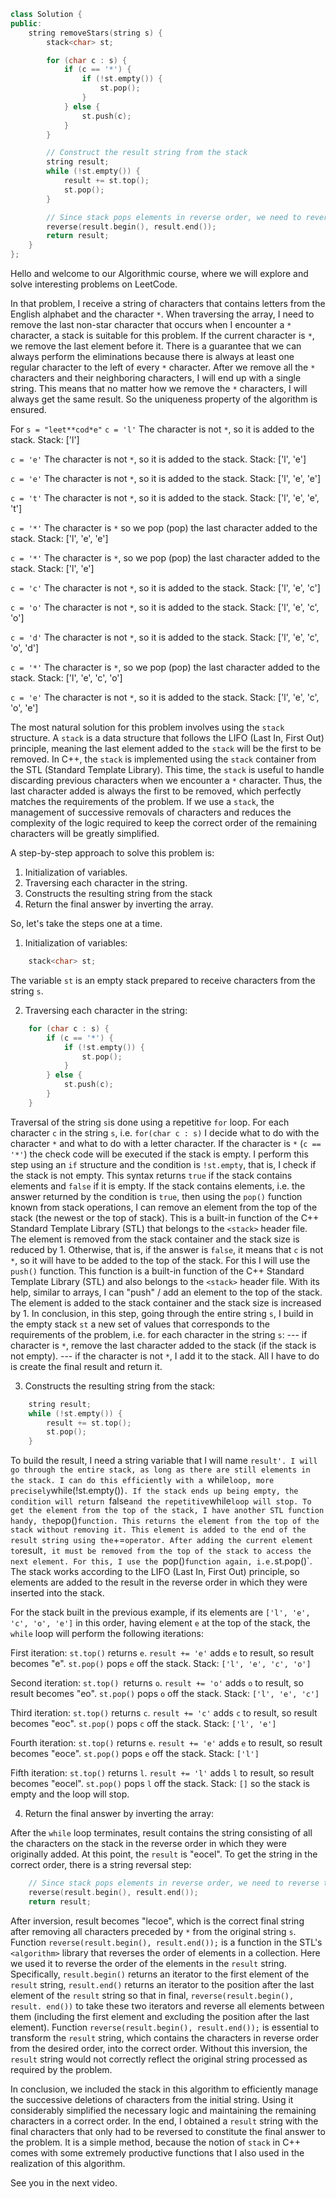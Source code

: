 ```cpp
class Solution {
public:
    string removeStars(string s) {
        stack<char> st;

        for (char c : s) {
            if (c == '*') {
                if (!st.empty()) {
                    st.pop();
                }
            } else {
                st.push(c);
            }
        }

        // Construct the result string from the stack
        string result;
        while (!st.empty()) {
            result += st.top();
            st.pop();
        }

        // Since stack pops elements in reverse order, we need to reverse the result string
        reverse(result.begin(), result.end());
        return result;
    }
};
```

Hello and welcome to our Algorithmic course, where we will explore and solve interesting problems on LeetCode.

In that problem, I receive a string of characters that contains letters from the English alphabet and the character `*`.
When traversing the array, I need to remove the last non-star character that occurs when I encounter a `*` character, a stack is suitable for this problem.
If the current character is `*`, we remove the last element before it.
There is a guarantee that we can always perform the eliminations because there is always at least one regular character to the left of every `*` character.
After we remove all the `*` characters and their neighboring characters, I will end up with a single string. This means that no matter how we remove the `*` characters, I will always get the same result. So the uniqueness property of the algorithm is ensured.

For `s = "leet**cod*e"`
`c = 'l'`
The character is not `*`, so it is added to the stack.
Stack: ['l']

`c = 'e'`
The character is not `*`, so it is added to the stack.
Stack: ['l', 'e']

`c = 'e'`
The character is not `*`, so it is added to the stack.
Stack: ['l', 'e', ​​'e']

`c = 't'`
The character is not `*`, so it is added to the stack.
Stack: ['l', 'e', ​​'e', ​​'t']

`c = '*'`
The character is `*` so we pop (pop) the last character added to the stack.
Stack: ['l', 'e', ​​'e']

`c = '*'`
The character is `*`, so we pop (pop) the last character added to the stack.
Stack: ['l', 'e']

`c = 'c'`
The character is not `*`, so it is added to the stack.
Stack: ['l', 'e', ​​'c']

`c = 'o'`
The character is not `*`, so it is added to the stack.
Stack: ['l', 'e', ​​'c', 'o']

`c = 'd'`
The character is not `*`, so it is added to the stack.
Stack: ['l', 'e', ​​'c', 'o', 'd']

`c = '*'`
The character is `*`, so we pop (pop) the last character added to the stack.
Stack: ['l', 'e', ​​'c', 'o']

`c = 'e'`
The character is not `*`, so it is added to the stack.
Stack: ['l', 'e', ​​'c', 'o', 'e']

The most natural solution for this problem involves using the `stack` structure.
A `stack` is a data structure that follows the LIFO (Last In, First Out) principle, meaning the last element added to the `stack` will be the first to be removed. In C++, the `stack` is implemented using the `stack` container from the STL (Standard Template Library).
This time, the `stack` is useful to handle discarding previous characters when we encounter a `*` character. Thus, the last character added is always the first to be removed, which perfectly matches the requirements of the problem.
If we use a `stack`, the management of successive removals of characters and reduces the complexity of the logic required to keep the correct order of the remaining characters will be greatly simplified.

A step-by-step approach to solve this problem is:

1. Initialization of variables.
2. Traversing each character in the string.
3. Constructs the resulting string from the stack
4. Return the final answer by inverting the array.

So, let's take the steps one at a time.
1. Initialization of variables:

```cpp
    stack<char> st;
```
The variable `st` is an empty stack prepared to receive characters from the string `s`.

2. Traversing each character in the string:

```cpp
    for (char c : s) {
        if (c == '*') {
            if (!st.empty()) {
                st.pop();
            }
        } else {
            st.push(c);
        }
    }
```
Traversal of the string `s`is done using a repetitive `for` loop.
For each character `c` in the string `s`, i.e. `for(char c : s)` I decide what to do with the character `*` and what to do with a letter character.
If the character is `*` (`c == '*'`) the check code will be executed if the stack is empty.
I perform this step using an `if` structure and the condition is `!st.empty`, that is, I check if the stack is not empty. This syntax returns `true` if the stack contains elements and `false` if it is empty.
If the stack contains elements, i.e. the answer returned by the condition is `true`, then using the `pop()` function known from stack operations, I can remove an element from the top of the stack (the newest or the top of stack). This is a built-in function of the C++ Standard Template Library (STL) that belongs to the `<stack>` header file. The element is removed from the stack container and the stack size is reduced by 1.
Otherwise, that is, if the answer is `false`, it means that `c` is not `*`, so it will have to be added to the top of the stack. For this I will use the `push()` function. This function is a built-in function of the C++ Standard Template Library (STL) and also belongs to the `<stack>` header file. With its help, similar to arrays, I can "push" / add an element to the top of the stack. The element is added to the stack container and the stack size is increased by 1.
In conclusion, in this step, going through the entire string `s`, I build in the empty stack `st` a new set of values ​​that corresponds to the requirements of the problem, i.e. for each character in the string `s`:
--- if character is `*`, remove the last character added to the stack (if the stack is not empty).
--- if the character is not `*`, I add it to the stack.
All I have to do is create the final result and return it.

3. Constructs the resulting string from the stack:

```cpp
    string result;
    while (!st.empty()) {
        result += st.top();
        st.pop();
    }
```

To build the result, I need a string variable that I will name `result'.
I will go through the entire stack, as long as there are still elements in the stack. I can do this efficiently with a `while` loop, more precisely `while(!st.empty())`. If the stack ends up being empty, the condition will return `false` and the repetitive `while` loop will stop.
To get the element from the top of the stack, I have another STL function handy, the `pop()` function. This returns the element from the top of the stack without removing it. This element is added to the end of the result string using the `+=` operator.
After adding the current element to `result`, it must be removed from the top of the stack to access the next element. For this, I use the `pop()` function again, i.e. `st.pop()`.
The stack works according to the LIFO (Last In, First Out) principle, so elements are added to the result in the reverse order in which they were inserted into the stack.

For the stack built in the previous example, if its elements are `['l', 'e', 'c', 'o', 'e']` in this order, having element `e` at the top of the stack, the `while` loop will perform the following iterations:

First iteration:
`st.top()` returns `e`.
`result += 'e'` adds `e` to result, so result becomes "e".
`st.pop()` pops `e` off the stack.
Stack: `['l', 'e', ​​'c', 'o']`

Second iteration:
`st.top() `returns `o`.
`result += 'o'` adds `o` to result, so result becomes "eo".
`st.pop()` pops `o` off the stack.
Stack: `['l', 'e', ​​'c']`

Third iteration:
`st.top()` returns `c`.
`result += 'c'` adds `c` to result, so result becomes "eoc".
`st.pop()` pops `c` off the stack.
Stack: `['l', 'e']`

Fourth iteration:
`st.top()` returns `e`.
`result += 'e'` adds `e` to result, so result becomes "eoce".
`st.pop()` pops `e` off the stack.
Stack: `['l']`

Fifth iteration:
`st.top()` returns `l`.
`result += 'l'` adds `l` to result, so result becomes "eocel".
`st.pop()` pops `l` off the stack.
Stack: `[]` so the stack is empty and the loop will stop.

4. Return the final answer by inverting the array:

After the `while` loop terminates, result contains the string consisting of all the characters on the stack in the reverse order in which they were originally added. At this point, the `result` is "eocel". To get the string in the correct order, there is a string reversal step:

```cpp
    // Since stack pops elements in reverse order, we need to reverse the result string
    reverse(result.begin(), result.end());
    return result;
```
After inversion, result becomes "lecoe", which is the correct final string after removing all characters preceded by `*` from the original string `s`.
Function `reverse(result.begin(), result.end());` is a function in the STL's `<algorithm>` library that reverses the order of elements in a collection. Here we used it to reverse the order of the elements in the `result` string.
Specifically, `result.begin()` returns an iterator to the first element of the `result` string, `result.end()` returns an iterator to the position after the last element of the `result` string so that in final, `reverse(result.begin(), result. end())` to take these two iterators and reverse all elements between them (including the first element and excluding the position after the last element).
Function `reverse(result.begin(), result.end());` is essential to transform the `result` string, which contains the characters in reverse order from the desired order, into the correct order. Without this inversion, the `result` string would not correctly reflect the original string processed as required by the problem.

In conclusion, we included the stack in this algorithm to efficiently manage the successive deletions of characters from the initial string. Using it considerably simplified the necessary logic and maintaining the remaining characters in a correct order. In the end, I obtained a `result` string with the final characters that only had to be reversed to constitute the final answer to the problem. It is a simple method, because the notion of `stack` in C++ comes with some extremely productive functions that I also used in the realization of this algorithm.

See you in the next video.